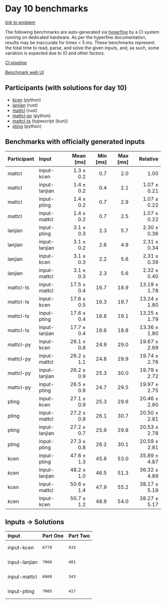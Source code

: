 # Day 10 benchmarks

[link to problem](https://adventofcode.com/2023/day/10)

The following benchmarks are auto-generated via
[hyperfine](https://github.com/sharkdp/hyperfine) by a CI system running on
dedicated hardware. As per the hyperfine documentation, results may be
inaccurate for times < 5 ms. These benchmarks represent the total time to read,
parse, and solve the given inputs, and, as such, some variation is expected due
to IO and other factors.

[CI pipeline](http://ci.papercode.net:8080/teams/main/pipelines/aoc2023)

[Benchmark web UI](https://aoc.ancalagon.black)


## Participants (with solutions for day 10)

- [kcen](https://github.com/kcen/aoc2023) (python)
- [lanjian](https://github.com/lanjian/aoc-2023) (rust)
- [mattcl](https://github.com/mattcl/aoc2023) (rust)
- [mattcl-py](https://github.com/mattcl/aoc2023-py) (python)
- [mattcl-ts](https://github.com/mattcl/aoc2023-js) (typescript (bun))
- [pting](https://github.com/pting/aoc2023) (python)


## Benchmarks with officially generated inputs

| Participant | Input | Mean [ms] | Min [ms] | Max [ms] | Relative |
|:---|:---|---:|---:|---:|---:|
| mattcl | input-kcen | 1.3 ± 0.2 | 0.7 | 2.0 | 1.00 |
| mattcl | input-lanjian | 1.4 ± 0.2 | 0.4 | 2.1 | 1.07 ± 0.21 |
| mattcl | input-pting | 1.4 ± 0.2 | 0.7 | 2.9 | 1.07 ± 0.22 |
| mattcl | input-mattcl | 1.4 ± 0.2 | 0.7 | 2.5 | 1.07 ± 0.22 |
| lanjian | input-pting | 3.1 ± 0.3 | 2.3 | 5.7 | 2.30 ± 0.36 |
| lanjian | input-lanjian | 3.1 ± 0.2 | 2.6 | 4.9 | 2.31 ± 0.34 |
| lanjian | input-kcen | 3.1 ± 0.3 | 2.2 | 5.6 | 2.31 ± 0.39 |
| lanjian | input-mattcl | 3.1 ± 0.3 | 2.3 | 5.6 | 2.32 ± 0.40 |
| mattcl-ts | input-mattcl | 17.5 ± 0.4 | 16.7 | 18.9 | 13.19 ± 1.78 |
| mattcl-ts | input-kcen | 17.6 ± 0.5 | 16.3 | 19.7 | 13.24 ± 1.80 |
| mattcl-ts | input-pting | 17.6 ± 0.4 | 16.8 | 19.1 | 13.25 ± 1.79 |
| mattcl-ts | input-lanjian | 17.7 ± 0.4 | 16.6 | 18.8 | 13.36 ± 1.80 |
| mattcl-py | input-kcen | 26.1 ± 0.8 | 24.9 | 29.0 | 19.67 ± 2.69 |
| mattcl-py | input-mattcl | 26.2 ± 1.1 | 24.8 | 29.9 | 19.74 ± 2.76 |
| mattcl-py | input-lanjian | 26.2 ± 0.9 | 25.3 | 30.0 | 19.79 ± 2.72 |
| mattcl-py | input-pting | 26.5 ± 0.9 | 24.7 | 29.5 | 19.97 ± 2.75 |
| pting | input-kcen | 27.1 ± 0.9 | 25.3 | 29.6 | 20.46 ± 2.80 |
| pting | input-mattcl | 27.2 ± 0.9 | 26.1 | 30.7 | 20.50 ± 2.81 |
| pting | input-lanjian | 27.2 ± 0.7 | 25.9 | 29.8 | 20.53 ± 2.78 |
| pting | input-pting | 27.3 ± 0.8 | 26.2 | 30.1 | 20.59 ± 2.81 |
| kcen | input-pting | 47.6 ± 1.3 | 45.8 | 53.0 | 35.89 ± 4.87 |
| kcen | input-lanjian | 48.2 ± 1.0 | 46.5 | 51.3 | 36.32 ± 4.89 |
| kcen | input-mattcl | 50.6 ± 1.4 | 47.9 | 55.2 | 38.17 ± 5.19 |
| kcen | input-kcen | 50.7 ± 1.2 | 48.9 | 54.0 | 38.27 ± 5.17 |


## Inputs -> Solutions

| Input | Part One | Part Two |
|:---|:---|:---|
|input-kcen|<pre>6778</pre>|<pre>433</pre>|
|input-lanjian|<pre>7066</pre>|<pre>401</pre>|
|input-mattcl|<pre>6860</pre>|<pre>343</pre>|
|input-pting|<pre>7005</pre>|<pre>417</pre>|